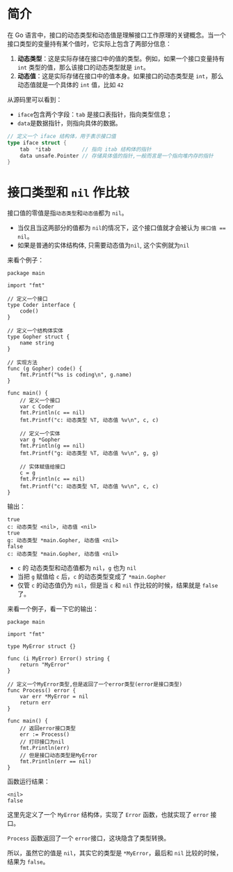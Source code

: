 # 简介

在 Go 语言中，接口的动态类型和动态值是理解接口工作原理的关键概念。当一个接口类型的变量持有某个值时，它实际上包含了两部分信息：

1. **动态类型**：这是实际存储在接口中的值的类型。例如，如果一个接口变量持有 `int` 类型的值，那么该接口的动态类型就是 `int`。
2. **动态值**：这是实际存储在接口中的值本身。如果接口的动态类型是 `int`，那么动态值就是一个具体的 `int` 值，比如 `42`



从源码里可以看到：

- `iface`包含两个字段：`tab` 是接口表指针，指向类型信息；
- `data`是数据指针，则指向具体的数据。

```go
// 定义一个 iface 结构体，用于表示接口值
type iface struct {
	tab  *itab          // 指向 itab 结构体的指针
	data unsafe.Pointer // 存储具体值的指针,一般而言是一个指向堆内存的指针
}
```



# 接口类型和 `nil` 作比较

接口值的零值是指`动态类型`和`动态值`都为 `nil`。

- 当仅且当这两部分的值都为 `nil`的情况下，这个接口值就才会被认为 `接口值 == nil`。
- 如果是普通的实体结构体, 只需要动态值为`nil`, 这个实例就为`nil`

来看个例子：

```golang
package main

import "fmt"

// 定义一个接口
type Coder interface {
    code()
}

// 定义一个结构体实体
type Gopher struct {
    name string
}

// 实现方法
func (g Gopher) code() {
    fmt.Printf("%s is coding\n", g.name)
}

func main() {
    // 定义一个接口
    var c Coder
    fmt.Println(c == nil)
    fmt.Printf("c: 动态类型 %T, 动态值 %v\n", c, c)

    // 定义一个实体
    var g *Gopher
    fmt.Println(g == nil)
    fmt.Printf("g: 动态类型 %T, 动态值 %v\n", g, g)

    // 实体赋值给接口
    c = g
    fmt.Println(c == nil)
    fmt.Printf("c: 动态类型 %T, 动态值 %v\n", c, c)
}
```

输出：

```shell
true
c: 动态类型 <nil>, 动态值 <nil>       
true                                  
g: 动态类型 *main.Gopher, 动态值 <nil>
false                                 
c: 动态类型 *main.Gopher, 动态值 <nil>
```

- `c` 的 动态类型和动态值都为 `nil`，`g` 也为 `nil`
- 当把 `g` 赋值给 `c` 后，`c` 的动态类型变成了 `*main.Gopher`
- 仅管 `c` 的动态值仍为 `nil`，但是当 `c` 和 `nil` 作比较的时候，结果就是 `false` 了。


来看一个例子，看一下它的输出：

```golang
package main

import "fmt"

type MyError struct {}

func (i MyError) Error() string {
    return "MyError"
}

// 定义一个MyError类型,但是返回了一个error类型(error是接口类型)
func Process() error {
    var err *MyError = nil
    return err
}

func main() {
    // 返回error接口类型
    err := Process()
    // 打印接口为nil
    fmt.Println(err)
	// 但是接口动态类型是MyError
    fmt.Println(err == nil)
}
```

函数运行结果：

```shell
<nil>
false
```

这里先定义了一个 `MyError` 结构体，实现了 `Error` 函数，也就实现了 `error` 接口。

`Process` 函数返回了一个 `error`接口，这块隐含了类型转换。

所以，虽然它的值是 `nil`，其实它的类型是 `*MyError`，最后和 `nil` 比较的时候，结果为 `false`。


